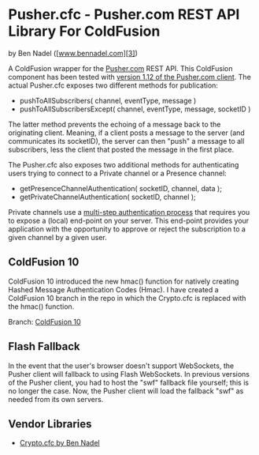 
# Pusher.cfc - Pusher.com REST API Library For ColdFusion

by Ben Nadel 
([www.bennadel.com][3])

A ColdFusion wrapper for the [Pusher.com][5] REST API. This ColdFusion 
component has been tested with [version 1.12 of the Pusher.com client][2]. 
The actual Pusher.cfc exposes two different methods for publication:

* pushToAllSubscribers( channel, eventType, message )
* pushToAllSubscribersExcept( channel, eventType, message, socketID )

The latter method prevents the echoing of a message back to the originating
client. Meaning, if a client posts a message to the server (and communicates
its socketID), the server can then "push" a message to all subscribers, less
the client that posted the message in the first place.

The Pusher.cfc also exposes two additional methods for authenticating users
trying to connect to a Private channel or a Presence channel:

* getPresenceChannelAuthentication( socketID, channel, data );
* getPrivateChannelAuthentication( socketID, channel );

Private channels use a [multi-step authentication process][4] that requires you
to expose a (local) end-point on your server. This end-point provides your 
application with the opportunity to approve or reject the subscription to a 
given channel by a given user.

## ColdFusion 10

ColdFusion 10 introduced the new hmac() function for natively creating Hashed 
Message Authentication Codes (Hmac). I have created a ColdFusion 10 branch in
the repo in which the Crypto.cfc is replaced with the hmac() function.

Branch: [ColdFusion 10][6]

## Flash Fallback

In the event that the user's browser doesn't support WebSockets, the Pusher 
client will fallback to using Flash WebSockets. In previous versions of the 
Pusher client, you had to host the "swf" fallback file yourself; this is no
longer the case. Now, the Pusher client will load the fallback "swf" as 
needed from its own servers.

## Vendor Libraries

* [Crypto.cfc by Ben Nadel][1]


[1]: https://github.com/bennadel/Crypto.cfc
[2]: http://js.pusher.com/1.12/pusher.min.js
[3]: http://www.bennadel.com
[4]: http://pusher.com/docs/authenticating_users
[5]: http://pusher.com
[6]: https://github.com/bennadel/Pusher.cfc/tree/coldfusion10
